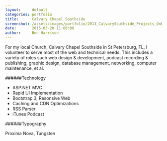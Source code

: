 ```yaml
---
layout:     default
categories: portfolio
title:      Calvary Chapel Southside
screenshot: /assets/images/portfolio/2013_CalvarySouthside_Projects_OnBlack.jpg
date:       2015-03-20 11:00:00
author:     Ben Harrison
---
```


For my local Church, Calvary Chapel Southside in St Petersburg, FL, I volunteer to serve
most of the web and technical needs. This includes a variety of roles such web design &amp; development, 
podcast recording &amp; publishing, graphic design, database management, networking, computer maintenance, et al.

######Technology

* ASP.NET MVC
* Rapid UI Implementation
* Bootstrap 3, Resonsive Web
* Caching and CDN Optimizations
* RSS Parser
* iTunes Podcast

######Typography

Proxima Nova, Tungsten
